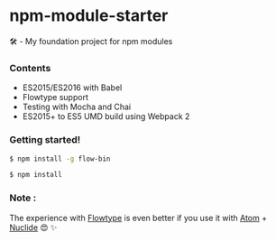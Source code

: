 # npm-module-starter


🛠 - My foundation project for npm modules

### Contents
* ES2015/ES2016 with Babel
* Flowtype support
* Testing with Mocha and Chai
* ES2015+ to ES5 UMD build using Webpack 2

### Getting started!
```sh
$ npm install -g flow-bin
```
```sh
$ npm install
```

### Note :

The experience with [Flowtype](https://flowtype.org/) is even better if you use it with [Atom](https://atom.io) + [Nuclide](http://nuclide.io) 😍 ✨
